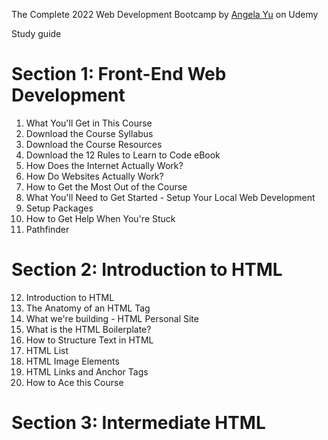 The Complete 2022 Web Development Bootcamp by [Angela Yu](https://www.udemy.com/user/4b4368a3-b5c8-4529-aa65-2056ec31f37e/) on Udemy

Study guide

# Section 1: Front-End Web Development 

1. What You'll Get in This Course
2. Download the Course Syllabus
3. Download the Course Resources
4. Download the 12 Rules to Learn to Code eBook
5. How Does the Internet Actually Work?
6. How Do Websites Actually Work?
7. How to Get the Most Out of the Course
8. What You'll Need to Get Started - Setup Your Local Web Development 
9. Setup Packages
10. How to Get Help When You're Stuck
11. Pathfinder

# Section 2: Introduction to HTML
12. Introduction to HTML
13. The Anatomy of an HTML Tag
14. What we're building - HTML Personal Site
15. What is the HTML Boilerplate?
16. How to Structure Text in HTML
17. HTML List
18. HTML Image Elements
19. HTML Links and Anchor Tags
20. How to Ace this Course

# Section 3: Intermediate HTML
